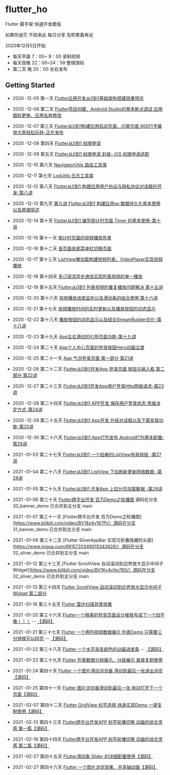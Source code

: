 # flutter_ho

Flutter 脚手架 快速开发模版

 如果你迷茫 不妨来此 每日分享 先积累着再说

2020年12月5日开始

*  每天早晨 7：00~ 9：00 录制视频
*  每天夜晚 22：00~24：59 整理源码
*  第二天 晚 20：00 左右发布   

## Getting Started

*  2020 -12-05  第一天 [Flutter应用开发从0到1基础架构搭建效果预览](https://www.bilibili.com/video/BV1rZ4y1G7cK/)
*  2020 -12-06  第二天 [Flutter项目创建、Android Studio的基本断点调试 应用图标更换、应用名称修改](https://www.bilibili.com/video/BV1pt4y1Y7F8/)
*  2020 -12-07  第三天 [Flutter从0到1构建应用启动页面、闪屏页面 600行字幕 带大家轻松玩转-正在发布](https://www.bilibili.com/video/BV1VA41147WG/)
*  2020 -12-08  第四天 [Flutter从0到1 权限申请 ](https://www.bilibili.com/video/BV1jK4y1L795/)
*  2020 -12-09  第五天 [Flutter从0到1 权限申请 封装- iOS 权限申请适配](https://www.bilibili.com/video/BV1654y147Fr/)
*  2020 -12-10  第六天 [NavigatorUtils 路由工具类](https://www.bilibili.com/video/BV1VA41147WG/)
*  2020 -12-11  第七天 [ LogUtils 日志工具类](https://www.bilibili.com/video/BV1VA41147WG/)

*  2020 -12-12  第八天 [Flutter从0到1 构建应用用户协议与隐私协议对话框的开发-第八讲](https://www.bilibili.com/video/BV1Bi4y1571R/)
*  2020 -12-13  第九天 [第九讲 Flutter从0到1 构建应用sp 数据持久化基本使用以及原理简述](https://www.bilibili.com/video/BV1Wt4y1k7py/)
*  2020 -12-14  第十天 [ Flutter从0到1 编写倒计时页面 Timer 的基本使用-第十讲 ](https://www.bilibili.com/video/BV1pz4y1r7CS/)
*  2020 -12-15  第十一天 [ 倒计时页面的视频播放背景 ](https://www.bilibili.com/video/BV1D64y1f7re/)
*  2020 -12-16  第十二天 [ 首页面底部菜单栏切换页面](https://www.bilibili.com/video/BV1fh411Z7bX/)
*  2020 -12-17  第十三天 [ ListView懒加载构建视频列表、VideoPlayer实现视频播放](https://www.bilibili.com/video/BV16T4y1M7wh/)
*  2020 -12-18  第十四天 [ 多订阅流异步通信实现列表视频的单一播放](https://www.bilibili.com/video/BV16T4y1M7wh/)

*  2020 -12-19  第十五天 [Flutter从0到1 列表视频的重复播放问题解决 第十五讲](https://www.bilibili.com/video/BV1wz4y1r7QL/)
*  2020 -12-20  第十六天 [ 视频播放进度监听以及滑动条的结合使用 第十六讲](https://www.bilibili.com/video/BV1va4y1H7Po/)
*  2020 -12-21  第十七天 [视频播放时间的实时更新以及播放按钮的动态显示](https://www.bilibili.com/video/BV1ea4y1H7zP/)
*  2020 -12-22  第十八天 [播放按钮的动态显示以及结合StreamBuilder优化-第十八讲](https://www.bilibili.com/video/BV1op4y1z7TC/)
*  2020 -12-23 第十九天 [App左右滑动的引导页面功能-第十九讲](https://www.bilibili.com/video/BV1aK4y1V7Sw/)


*  2020 -12-24  第二十天 [App个人中心页面的登录按钮Hero动画过渡](https://www.bilibili.com/video/BV1ez4y1r7da/)
*  2020 -12-25  第二十一天 [App 气泡登录页面 第一部分 第21讲](https://www.bilibili.com/video/BV1iA411p7jy/)
*  2020 -12-26  第二十二天 [Flutter从0到1开发App 登录页面 按钮与输入框 第二部分 第22讲](https://www.bilibili.com/video/BV1k5411H7Nt/)
*  2020 -12-27  第二十三天 [Flutter从0到1开发App用户登录Http网络请求-第23讲](https://www.bilibili.com/video/BV1kK4y1V72F/)

*  2020 -12-28  第二十四天 [Flutter从0到1 APP开发 保存用户登录状态 思维决定方式-第24讲](https://www.bilibili.com/video/BV1zt4y167oo/)
*  2020 -12-29  第二十五天 [Flutter从0到1 App开发 升级对话框以及下载安装功能-第25讲](https://www.bilibili.com/video/BV1ba4y1p7xL/)
*  2020 -12-30  第二十六天 [Flutter从0到1 App打包发布 Android打包基本配置-第26讲](https://www.bilibili.com/video/BV1PK4y157B3/)


*  2021 -01-03  第二十七天 [Flutter从0到1 一个经典的ListView布局排版 -第27讲](https://www.bilibili.com/video/BV1vp4y1B7X1/)
*  2021 -01-04  第二十八天 [Flutter从0到1 ListView 下拉刷新更新网络数据 -第28讲](https://www.bilibili.com/video/BV1G54y147v6)
*  2021 -01-05  第二十九天 [Flutter从0到1 开发App 上拉分页加载数据 -第29讲](https://www.bilibili.com/video/BV1ry4y127Ae/)

* 2021 -01-06 第三十天 [Flutter跨平台开发 百万Demo之轮播图](https://www.bilibili.com/video/BV1BU4y1x7ej/)  源码在分支 30_banner_demo 已合并到主分支 main
* 2021 -01-07 第三十一天 [Flutter跨平台开发 百万Demo之轮播图](https://www.bilibili.com/video/BV18z4y167Pj/）源码在分支 31_banner_demo 已合并到主分支 main
* 2021 -01-09 第三十二天 [Flutter SliverAppBar 实现可折叠隐藏的头部](https://www.ixigua.com/6915720349015343628/）源码在分支 32_sliver_demo 已合并到主分支 main

* 2021 -01-12 第三十三天 [Flutter ScrollView 自动滚动到边界放大显示中间子Widget](https://www.bilibili.com/video/BV1Ky4y1m7RS/）源码在分支 32_sliver_demo 已合并到主分支 main
* 2021 -01-13 第三十四天 [Flutter ScrollView 自动滚动到边界放大显示中间子Widget 第二部分](https://www.bilibili.com/video/BV12h411276S/)
* 2021 -01-16 第三十五天 [Flutter 雷达扫描背景效果](https://www.bilibili.com/video/BV11A411H7jE/)

* 2021 -01-20 第三十六天 [Flutter一个精美的登录页面设计被我写成了一个四不像！！！](https://www.bilibili.com/video/BV1D5411E79Z/) -- [【源码】](https://github.com/zhaolongs/flutter-ho/blob/main/lib/src/pages/demo/demo_login.dart)
* 2021 -01-21 第三十七天 [Flutter 一个两列视频数据展示 列表Demo 只需要三分钟就可以码完](https://www.bilibili.com/video/BV1dz4y1S7E2) -- [【源码】](https://github.com/zhaolongs/flutter-ho/blob/main/lib/src/pages/demo/demo_video_list.dart)

* 2021 -01-22 第三十八天 [Flutter 一个水平渐变颜色的动画进度条](https://www.bilibili.com/video/BV19f4y1k72K/) -- [【源码】](https://github.com/zhaolongs/flutter-ho/blob/main/lib/src/pages/demo/demo_progress.dart)
* 2021 -01-23 第三十九天 [Flutter 列表数据分组展示、分级展示 直接复制使用](https://www.zhihu.com/zvideo/1336369463822979072)
* 2021 -01-24 第四十天 [Flutter 一个图片滑动浏览器 滑动到最后一张退出浏览](https://www.zhihu.com/zvideo/1336809945681829889)[【源码】](https://github.com/zhaolongs/flutter-ho/blob/main/lib/src/pages/demo/demo1/demo_image_scan_main_page.dart)
* 2021 -01-25 第四十一天 [Flutter 图片浏览器滑动到最后一张 拖动打开下一个页面](https://www.zhihu.com/zvideo/1336809945681829889)[【源码】](https://github.com/zhaolongs/flutter-ho/blob/main/lib/src/pages/demo/demo1/demo_image_scan_main_page.dart)


* 2021 -02-07 第四十二天 [Flutter GridView 标签选择 快速实现Demo 一键复制使用](https://www.zhihu.com/zvideo/1336809945681829889)[【源码】](https://github.com/zhaolongs/flutter-ho/tree/main/lib/src/pages/demo/demo3)
* 2021 -02-13 第四十三天 [Flutter跨平台开发APP 标签轮播切换 动画的组合灵感 第一篇](https://www.ixigua.com/6928734297964675592)[【源码】](https://github.com/zhaolongs/flutter-ho/tree/main/lib/src/pages/demo/demo4)
* 2021 -02-16 第四十四天 [Flutter跨平台开发APP 标签轮播切换 动画的组合灵感 第二篇](https://www.ixigua.com/6929107103776768516)[【源码】](https://github.com/zhaolongs/flutter-ho/tree/main/lib/src/pages/demo/demo4)
* 2021 -02-27 第四十五天 [Flutter滑动条 Slider 的详细配置使用](https://www.ixigua.com/6933784858019758595)[【源码】](https://github.com/zhaolongs/flutter-ho/blob/main/lib/src/pages/demo/demo5/slider_demo_page.dart)
* 2021 -02-27 第四十六天 [Flutter 一个图片浏览效果、共享轴动画](#)[【源码】](https://github.com/zhaolongs/flutter-ho/blob/main/lib/src/pages/demo/demo6)